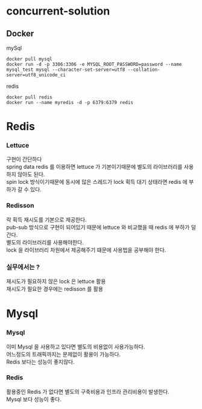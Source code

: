 # concurrent-solution

## Docker 
  mySql  
  ```
  docker pull mysql  
  docker run -d -p 3306:3306 -e MYSQL_ROOT_PASSWORD=password --name mysql_test mysql --character-set-server=utf8 --collation-server=utf8_unicode_ci
  ```
  redis
  ```
  docker pull redis
  docker run --name myredis -d -p 6379:6379 redis
  ```

# Redis

### Lettuce
구현이 간단하다  
spring data redis 를 이용하면 lettuce 가 기본이기때문에 별도의 라이브러리를 사용하지 않아도 된다.  
spin lock 방식이기때문에 동시에 많은 스레드가 lock 획득 대기 상태라면 redis 에 부하가 갈 수 있다.  

### Redisson 
락 획득 재시도를 기본으로 제공한다.  
pub-sub 방식으로 구현이 되어있기 때문에 lettuce 와 비교했을 때 redis 에 부하가 덜 간다.  
별도의 라이브러리를 사용해야한다.  
lock 을 라이브러리 차원에서 제공해주기 떄문에 사용법을 공부해야 한다.  


### 실무에서는 ?  
재시도가 필요하지 않은 lock 은 lettuce 활용  
재시도가 필요한 경우에는 redisson 를 활용  

# Mysql

### Mysql
이미 Mysql 을 사용하고 있다면 별도의 비용없이 사용가능하다.  
어느정도의 트래픽까지는 문제없이 활용이 가능하다.  
Redis 보다는 성능이 좋지않다.  

### Redis
활용중인 Redis 가 없다면 별도의 구축비용과 인프라 관리비용이 발생한다.  
Mysql 보다 성능이 좋다.  
